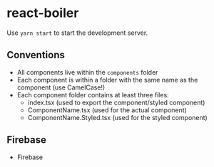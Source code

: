 # react-boiler

Use `yarn start` to start the development server.

## Conventions

* All components live within the `components` folder
* Each component is within a folder with the same name as the component (use CamelCase!)
* Each component folder contains at least three files:
  * index.tsx (used to export the component/styled component)
  * ComponentName.tsx (used for the actual component)
  * ComponentName.Styled.tsx (used for the styled component)


## Firebase

* Firebase 